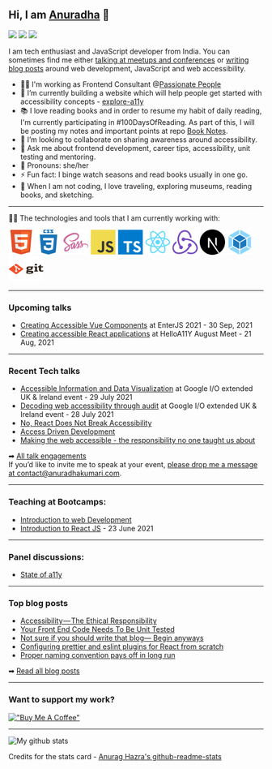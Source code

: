 ## Hi, I am [Anuradha](https://anuk79.netlify.app/) 👋


[<img height="30" src="https://img.shields.io/badge/twitter-%231DA1F2.svg?&style=for-the-badge&logo=twitter&logoColor=white" />][Twitter] 
[<img height="30" src="https://img.shields.io/badge/linkedin-blue.svg?&style=for-the-badge&logo=linkedin&logoColor=white" />][LinkedIn]
[<img height="30" src = "https://img.shields.io/badge/Youtube-%23E4405F.svg?&style=for-the-badge&logo=Youtube&logoColor=white">][Youtube]


I am tech enthusiast and JavaScript developer from India. You can sometimes find me either [talking at meetups and conferences](https://anuk79.netlify.app/tech_talks/) or [writing blog posts](https://anuradhak.medium.com/) around web development, JavaScript and web accessibility.

- 👩‍💻 I'm working as Frontend Consultant @[Passionate People](https://passionatepeople.io/)
- 🔭 I’m currently building a website which will help people get started with accessibility concepts - [explore-a11y](https://explore-a11y.netlify.app/)
- 📚 I love reading books and in order to resume my habit of daily reading, I'm currently participating in #100DaysOfReading. As part of this, I will be posting my notes and important points at repo [Book Notes](https://github.com/anuk79/BookNotes). 
- 🤝 I’m looking to collaborate on sharing awareness around accessibility.
- 💬 Ask me about frontend development, career tips, accessibility, unit testing and mentoring.
- 👸 Pronouns: she/her
- ⚡ Fun fact: I binge watch seasons and read books usually in one go. 
- 💖 When I am not coding, I love traveling, exploring museums, reading books, and sketching. 

---

👩‍💻 The technologies and tools that I am currently working with:

<img src="https://github.com/devicons/devicon/blob/master/icons/html5/html5-original.svg" alt="HTML5" title="HTML5" width="50" height="50"/> <img src="https://github.com/devicons/devicon/blob/master/icons/css3/css3-plain-wordmark.svg" alt="CSS3" title="CSS3" width="50" height="50"/> <img src="https://github.com/devicons/devicon/blob/master/icons/sass/sass-original.svg" alt="SASS" title="SASS" width="50" height="50"/> <img src="https://github.com/devicons/devicon/blob/master/icons/javascript/javascript-original.svg" alt="JavaScript" title="JavaScript" width="50" height="50"/> <img src="https://github.com/devicons/devicon/blob/master/icons/typescript/typescript-original.svg" alt="TypeScript" title="TypeScript" width="50" height="50"/> <img src="https://github.com/devicons/devicon/blob/master/icons/react/react-original.svg" alt="React" title="React" width="50" height="50"/> <img src="https://github.com/devicons/devicon/blob/master/icons/redux/redux-original.svg" alt="Redux" title="Redux" width="50" height="50"/> <img src="https://github.com/devicons/devicon/blob/master/icons/nextjs/nextjs-original.svg" alt="NextJS" title="NextJS" width="50" height="50"/> <img src="https://github.com/devicons/devicon/blob/master/icons/webpack/webpack-original.svg" alt="Webpack" title="Webpack" width="50" height="50"/> <img src="https://github.com/devicons/devicon/blob/master/icons/git/git-original-wordmark.svg" alt="Git" title="Git" width="70" height="50"/>

---
### Upcoming talks
- [Creating Accessible Vue Components](https://enterjs.de/programm.php) at EnterJS 2021 - 30 Sep, 2021
- [Creating accessible React applications](https://hasgeek.com/helloa11y/helloa11y-august-meet-2021/) at HelloA11Y August Meet - 21 Aug, 2021

---
### Recent Tech talks
- [Accessible Information and Data Visualization](https://twitter.com/DevParty_/status/1415823210684297216) at Google I/O extended UK & Ireland event - 29 July 2021
- [Decoding web accessibility through audit](https://twitter.com/DevParty_/status/1418269092335734790) at Google I/O extended UK & Ireland event - 28 July 2021
- [No, React Does Not Break Accessibility](https://www.meetup.com/Nebraska-Digital-Accessibility-Meetup/events/276128559/)
- [Access Driven Development](https://frontenddeveloperlove.com/)
- [Making the web accessible - the responsibility no one taught us about](https://www.utahgeekevents.com/)

➡ [All talk engagements](https://anuk79.netlify.app/tech_talks/)
<br />
If you’d like to invite me to speak at your event, [please drop me a message at contact@anuradhakumari.com](contact@anuradhakumari.com).

---

### Teaching at Bootcamps:
- [Introduction to web Development](https://www.bvmcs21.tech/)
- [Introduction to React JS](https://skillenza.com/challenge/webdevbootcamp) - 23 June 2021

---
### Panel discussions:
- [State of a11y](https://www.youtube.com/watch?v=0oVA71-hVeU)

---

### Top blog posts

<!-- BLOG-POST-LIST:START -->
- [Accessibility — The Ethical Responsibility](https://anu.hashnode.dev/accessibility-the-ethical-responsibility)
- [Your Front End Code Needs To Be Unit Tested](https://javascript.plainenglish.io/your-front-end-code-needs-to-be-unit-tested-f998b016c448)
- [Not sure if you should write that blog— Begin anyways](https://anuradhak.medium.com/not-sure-if-you-should-write-that-blog-begin-anyways-d35aac370b64)
- [Configuring prettier and eslint plugins for React from scratch](https://anu.hashnode.dev/configuring-prettier-and-eslint-plugins-for-react-from-scratch)
- [Proper naming convention pays off in long run](https://anuk79.netlify.app/programming/2019/08/14/proper-namin-convention-pays-off-in-long-run/)
<!-- BLOG-POST-LIST:END -->

➡ [Read all blog posts](https://anuradhak.medium.com/)

<!--
![Twitter URL](https://img.shields.io/twitter/url?label=connect%20on%20twitter&style=social&url=https%3A%2F%2Ftwitter.com%2Fmiracle_404)
![YouTube Channel Subscribers](https://img.shields.io/youtube/channel/subscribers/UCzv8q9-tSIQuTDzgB1BgXMQ?label=Youtube%20channel&style=social)
-->
---
### Want to support my work?
[!["Buy Me A Coffee"](https://www.buymeacoffee.com/assets/img/custom_images/orange_img.png)](https://www.buymeacoffee.com/anuradhak)

---


![My github stats](https://github-readme-stats.vercel.app/api?username=anuk79&show_icons=true&include_all_commits=true&theme=radical)

Credits for the stats card - [Anurag Hazra's github-readme-stats](https://github.com/anuraghazra/github-readme-stats)


[twitter]: https://twitter.com/miracle_404
[linkedin]: https://www.linkedin.com/in/anuradha15/
[youtube]: https://youtube.com/channel/UCzv8q9-tSIQuTDzgB1BgXMQ
[bmc]: https://www.buymeacoffee.com/anuradhak


